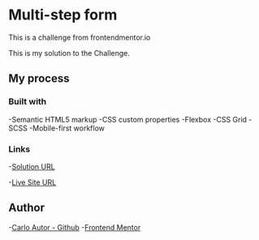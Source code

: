 # Multi-step form

This is a challenge from frontendmentor.io

This is my solution to the Challenge.

## My process

### Built with

-Semantic HTML5 markup
-CSS custom properties
-Flexbox
-CSS Grid
-SCSS
-Mobile-first workflow

### Links

-[Solution URL](https://www.frontendmentor.io/solutions/responsive-multistep-form-EIUtdjoZQu)

-[Live Site URL](https://a14313.github.io/multiStep-form/dist/)

## Author

-[Carlo Autor - Github](https://github.com/A14313) -[Frontend Mentor](https://www.frontendmentor.io/profile/A14313)
